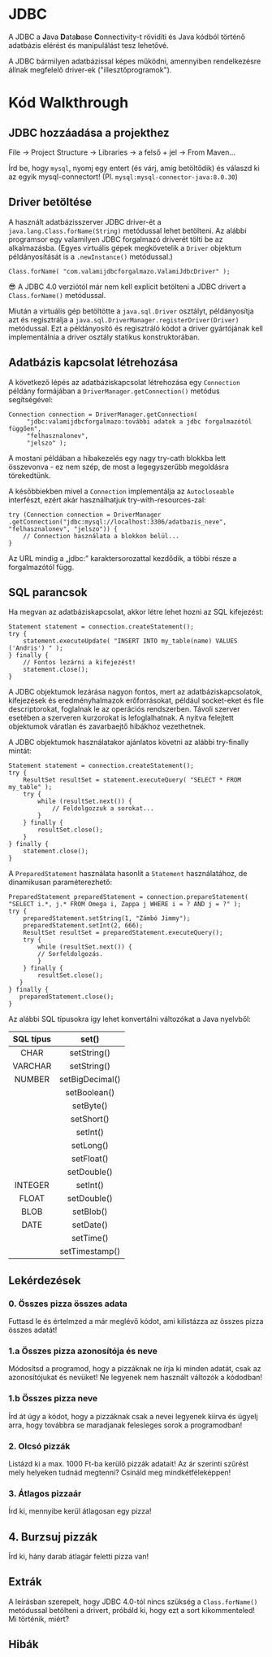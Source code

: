 # JDBC

A JDBC a **J**ava **D**ata**b**ase **C**onnectivity-t rövidíti és Java kódból történő 
adatbázis elérést és manipulálást tesz lehetővé.

A JDBC bármilyen adatbázissal képes működni, amennyiben rendelkezésre állnak megfelelő driver-ek ("illesztőprogramok").

# Kód Walkthrough
## JDBC hozzáadása a projekthez
File &rarr; Project Structure &rarr; Libraries &rarr; a felső + jel &rarr; From Maven...

Írd be, hogy `mysql`, nyomj egy entert (és várj, amíg betöltődik) és válaszd ki az egyik mysql-connectort!
(Pl. `mysql:mysql-connector-java:8.0.30`)

## Driver betöltése
A használt adatbázisszerver JDBC driver-ét a `java.lang.Class.forName(String)` metódussal lehet betölteni. 
Az alábbi programsor egy valamilyen JDBC forgalmazó driverét tölti be az alkalmazásba. 
(Egyes virtuális gépek megkövetelik a `Driver` objektum példányosítását is a `.newInstance()` metódussal.)

```
Class.forName( "com.valamijdbcforgalmazo.ValamiJdbcDriver" );
```

:sunglasses: A JDBC 4.0 verziótól már nem kell explicit betölteni a JDBC drivert a `Class.forName()` metódussal.

Miután a virtuális gép betöltötte a `java.sql.Driver` osztályt, példányosítja azt és regisztrálja a 
`java.sql.DriverManager.registerDriver(Driver)` metódussal. 
Ezt a példányosító és regisztráló kódot a driver gyártójának kell implementálnia a driver osztály statikus konstruktorában.

## Adatbázis kapcsolat létrehozása
A következő lépés az adatbáziskapcsolat létrehozása egy `Connection` példány formájában a 
`DriverManager.getConnection()` metódus segítségével:

```
Connection connection = DriverManager.getConnection(
     "jdbc:valamijdbcforgalmazo:további adatok a jdbc forgalmazótól függően",
     "felhasznalonev",
     "jelszo" );
```
A mostani példában a hibakezelés egy nagy try-cath blokkba lett összevonva - ez nem szép, de most a 
legegyszerűbb megoldásra törekedtünk.

A későbbiekben mivel a `Connection` implementálja az `Autocloseable` interfészt,
ezért akár használhatjuk try-with-resources-zal:
```
try (Connection connection = DriverManager
.getConnection("jdbc:mysql://localhost:3306/adatbazis_neve", "felhasznalonev", "jelszo")) {
    // Connection használata a blokkon belül...
}
```

Az URL mindig a „jdbc:” karaktersorozattal kezdődik, a többi része a forgalmazótól függ. 

## SQL parancsok
Ha megvan az adatbáziskapcsolat, akkor létre lehet hozni az SQL kifejezést:

```
Statement statement = connection.createStatement();
try {
    statement.executeUpdate( "INSERT INTO my_table(name) VALUES ('Andris') " );
} finally {
    // Fontos lezárni a kifejezést!
    statement.close();
}
```

A JDBC objektumok lezárása nagyon fontos, mert az adatbáziskapcsolatok, kifejezések és eredményhalmazok erőforrásokat,
például socket-eket és file descriptorokat, foglalnak le az operációs rendszerben. 
Távoli szerver esetében a szerveren kurzorokat is lefoglalhatnak. 
A nyitva felejtett objektumok váratlan és zavarbaejtő hibákhoz vezethetnek. 

A JDBC objektumok használatakor ajánlatos követni az alábbi try-finally mintát:
```
Statement statement = connection.createStatement();
try {
    ResultSet resultSet = statement.executeQuery( "SELECT * FROM my_table" );
    try {
        while (resultSet.next()) {
	        // Feldolgozzuk a sorokat...
        }
    } finally {
        resultSet.close();
    }
} finally {
    statement.close();
}
```

A `PreparedStatement` használata hasonlít a `Statement` használatához, de dinamikusan paraméterezhető:

```
PreparedStatement preparedStatement = connection.prepareStatement( "SELECT i.*, j.* FROM Omega i, Zappa j WHERE i = ? AND j = ?" );
try {
    preparedStatement.setString(1, "Zámbó Jimmy");
    preparedStatement.setInt(2, 666);
    ResultSet resultSet = preparedStatement.executeQuery();
    try {
        while (resultSet.next()) {
	    // Sorfeldolgozás.
        }
    } finally {
        resultSet.close();
   }
} finally {
   preparedStatement.close();
}
```

Az alábbi SQL típusokra így lehet konvertálni változókat a Java nyelvből:

| SQL típus |      set()      |  
|:---------:|:---------------:|
|   CHAR    |   setString()   |  
|  VARCHAR  |   setString()   |  
|  NUMBER   | setBigDecimal() |  
|           |  setBoolean()   |  
|           |    setByte()    |  
|           |   setShort()    |  
|           |    setInt()     |  
|           |    setLong()    |  
|           |   setFloat()    |  
|           |   setDouble()   |  
|  INTEGER  |    setInt()     |  
|   FLOAT   |   setDouble()   |   
|   BLOB    |    setBlob()    |
|   DATE    |    setDate()    |  
|           |    setTime()    |  
|           | setTimestamp()  |  

## Lekérdezések

### 0. Összes pizza összes adata
Futtasd le és értelmzed a már meglévő kódot, ami kilistázza az összes pizza összes adatát!

### 1.a Összes pizza azonosítója és neve
Módosítsd a programod, hogy a pizzáknak ne írja ki minden adatát, csak az azonosítójukat és nevüket!
Ne legyenek nem használt változók a kódodban!

### 1.b Összes pizza neve
Írd át úgy a kódot, hogy a pizzáknak csak a nevei legyenek kiírva és ügyelj arra, hogy továbbra se maradjanak
felesleges sorok a programodban!

### 2. Olcsó pizzák
Listázd ki a max. 1000 Ft-ba kerülő pizzák adatait! Az ár szerinti szűrést mely helyeken tudnád megtenni?
Csináld meg mindkétféleképpen!

### 3. Átlagos pizzaár
Írd ki, mennyibe kerül átlagosan egy pizza!

## 4. Burzsuj pizzák
Írd ki, hány darab átlagár feletti pizza van!

## Extrák
A leírásban szerepelt, hogy JDBC 4.0-tól nincs szükség a `Class.forName()` metódussal betölteni a drivert,
próbáld ki, hogy ezt a sort kikommenteled! Mi történik, miért?

## Hibák
